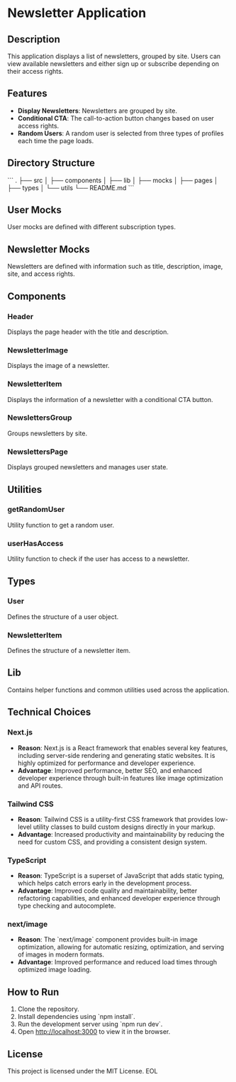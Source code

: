 # Newsletter Application

## Description

This application displays a list of newsletters, grouped by site. Users can view available newsletters and either sign up or subscribe depending on their access rights.

## Features

- **Display Newsletters**: Newsletters are grouped by site.
- **Conditional CTA**: The call-to-action button changes based on user access rights.
- **Random Users**: A random user is selected from three types of profiles each time the page loads.

## Directory Structure

\`\`\`
.
├── src
│   ├── components
│   ├── lib
│   ├── mocks
│   ├── pages
│   ├── types
│   └── utils
└── README.md
\`\`\`

## User Mocks

User mocks are defined with different subscription types.

## Newsletter Mocks

Newsletters are defined with information such as title, description, image, site, and access rights.

## Components

### Header

Displays the page header with the title and description.

### NewsletterImage

Displays the image of a newsletter.

### NewsletterItem

Displays the information of a newsletter with a conditional CTA button.

### NewslettersGroup

Groups newsletters by site.

### NewslettersPage

Displays grouped newsletters and manages user state.

## Utilities

### getRandomUser

Utility function to get a random user.

### userHasAccess

Utility function to check if the user has access to a newsletter.

## Types

### User

Defines the structure of a user object.

### NewsletterItem

Defines the structure of a newsletter item.

## Lib

Contains helper functions and common utilities used across the application.

## Technical Choices

### Next.js

- **Reason**: Next.js is a React framework that enables several key features, including server-side rendering and generating static websites. It is highly optimized for performance and developer experience.
- **Advantage**: Improved performance, better SEO, and enhanced developer experience through built-in features like image optimization and API routes.

### Tailwind CSS

- **Reason**: Tailwind CSS is a utility-first CSS framework that provides low-level utility classes to build custom designs directly in your markup.
- **Advantage**: Increased productivity and maintainability by reducing the need for custom CSS, and providing a consistent design system.

### TypeScript

- **Reason**: TypeScript is a superset of JavaScript that adds static typing, which helps catch errors early in the development process.
- **Advantage**: Improved code quality and maintainability, better refactoring capabilities, and enhanced developer experience through type checking and autocomplete.

### next/image

- **Reason**: The \`next/image\` component provides built-in image optimization, allowing for automatic resizing, optimization, and serving of images in modern formats.
- **Advantage**: Improved performance and reduced load times through optimized image loading.


## How to Run

1. Clone the repository.
2. Install dependencies using \`npm install\`.
3. Run the development server using \`npm run dev\`.
4. Open [http://localhost:3000](http://localhost:3000) to view it in the browser.

## License

This project is licensed under the MIT License.
EOL
